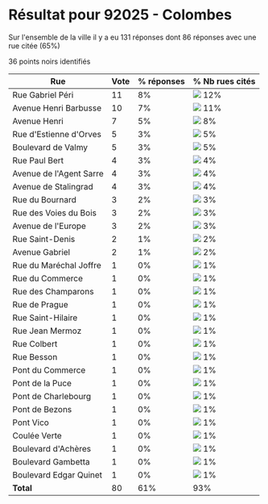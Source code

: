 # Résultat pour 92025 - Colombes

Sur l'ensemble de la ville il y a eu 131 réponses dont 86 réponses avec une rue citée (65%)

36 points noirs identifiés

| Rue | Vote | % réponses | % Nb rues cités|
|-----|------|------------|----------------|
| Rue Gabriel Péri | 11 | 8% | <img src="../../img/bar_12.gif" />&nbsp;12%|
| Avenue Henri Barbusse | 10 | 7% | <img src="../../img/bar_11.gif" />&nbsp;11%|
| Avenue Henri | 7 | 5% | <img src="../../img/bar_8.gif" />&nbsp;8%|
| Rue d'Estienne d'Orves | 5 | 3% | <img src="../../img/bar_5.gif" />&nbsp;5%|
| Boulevard de Valmy | 5 | 3% | <img src="../../img/bar_5.gif" />&nbsp;5%|
| Rue Paul Bert | 4 | 3% | <img src="../../img/bar_4.gif" />&nbsp;4%|
| Avenue de l'Agent Sarre | 4 | 3% | <img src="../../img/bar_4.gif" />&nbsp;4%|
| Avenue de Stalingrad | 4 | 3% | <img src="../../img/bar_4.gif" />&nbsp;4%|
| Rue du Bournard | 3 | 2% | <img src="../../img/bar_3.gif" />&nbsp;3%|
| Rue des Voies du Bois | 3 | 2% | <img src="../../img/bar_3.gif" />&nbsp;3%|
| Avenue de l'Europe | 3 | 2% | <img src="../../img/bar_3.gif" />&nbsp;3%|
| Rue Saint-Denis | 2 | 1% | <img src="../../img/bar_2.gif" />&nbsp;2%|
| Avenue Gabriel | 2 | 1% | <img src="../../img/bar_2.gif" />&nbsp;2%|
| Rue du Maréchal Joffre | 1 | 0% | <img src="../../img/bar_1.gif" />&nbsp;1%|
| Rue du Commerce | 1 | 0% | <img src="../../img/bar_1.gif" />&nbsp;1%|
| Rue des Champarons | 1 | 0% | <img src="../../img/bar_1.gif" />&nbsp;1%|
| Rue de Prague | 1 | 0% | <img src="../../img/bar_1.gif" />&nbsp;1%|
| Rue Saint-Hilaire | 1 | 0% | <img src="../../img/bar_1.gif" />&nbsp;1%|
| Rue Jean Mermoz | 1 | 0% | <img src="../../img/bar_1.gif" />&nbsp;1%|
| Rue Colbert | 1 | 0% | <img src="../../img/bar_1.gif" />&nbsp;1%|
| Rue Besson | 1 | 0% | <img src="../../img/bar_1.gif" />&nbsp;1%|
| Pont du Commerce | 1 | 0% | <img src="../../img/bar_1.gif" />&nbsp;1%|
| Pont de la Puce | 1 | 0% | <img src="../../img/bar_1.gif" />&nbsp;1%|
| Pont de Charlebourg | 1 | 0% | <img src="../../img/bar_1.gif" />&nbsp;1%|
| Pont de Bezons | 1 | 0% | <img src="../../img/bar_1.gif" />&nbsp;1%|
| Pont Vico | 1 | 0% | <img src="../../img/bar_1.gif" />&nbsp;1%|
| Coulée Verte | 1 | 0% | <img src="../../img/bar_1.gif" />&nbsp;1%|
| Boulevard d'Achères | 1 | 0% | <img src="../../img/bar_1.gif" />&nbsp;1%|
| Boulevard Gambetta | 1 | 0% | <img src="../../img/bar_1.gif" />&nbsp;1%|
| Boulevard Edgar Quinet | 1 | 0% | <img src="../../img/bar_1.gif" />&nbsp;1%|
| **Total** | 80 | 61% | 93%|
